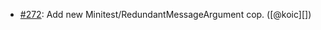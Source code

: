 * [#272](https://github.com/rubocop/rubocop-minitest/pull/272): Add new Minitest/RedundantMessageArgument cop. ([@koic][])
